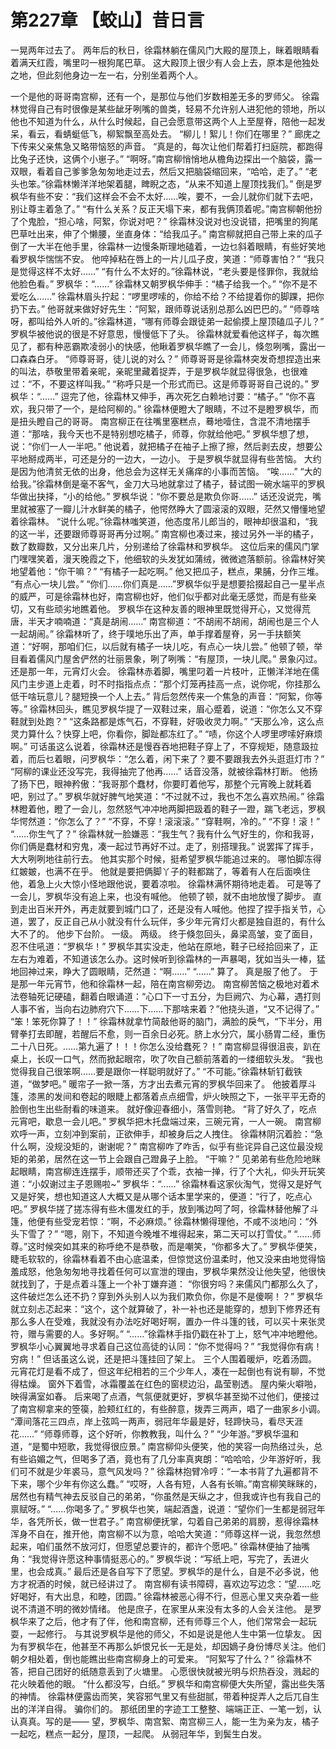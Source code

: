 # 第227章 【蛟山】昔日言
一晃两年过去了。
两年后的秋日，徐霜林躺在儒风门大殿的屋顶上，眯着眼睛看着满天红霞，嘴里叼一根狗尾巴草。
这大殿顶上很少有人会上去，原本是他独处之地，但此刻他身边一左一右，分别坐着两个人。

一个是他的哥哥南宫柳，还有一个，是那位与他们岁数相差无多的罗师父。
徐霜林觉得自己有时很像是某些龇牙咧嘴的兽类，轻易不允许别人进犯他的领地，所以他也不知道为什么，从什么时候起，自己会愿意带这两个人上至屋脊，陪他一起发呆，看云，看蜻蜓低飞，柳絮飘至高处去。
“柳儿！絮儿！你们在哪里？”
廊庑之下传来父亲焦急又略带恼怒的声音。
“真是的，每次让他们帮着打扫庭院，都跑得比兔子还快，这俩个小崽子。”
“啊呀。”南宫柳悄悄地从檐角边探出一个脑袋，露一双眼，看着自己爹爹急匆匆地走过去，然后又把脑袋缩回来，“哈哈，走了。”
“老头也笨。”徐霜林懒洋洋地架着腿，睥睨之态，“从来不知道上屋顶找我们。”
倒是罗枫华有些不安：“我们这样会不会不太好……唉，要不，一会儿就你们就下去吧，别让尊主着急了。”
“有什么关系？反正天塌下来，都有我俩顶着呢。”南宫柳朝他扮了个鬼脸，“担心啥，阿絮，你说对吧？”
徐霜林没说对也没说错，把嘴里的狗尾巴草吐出来，伸了个懒腰，坐直身体：“给我瓜子。”
南宫柳就把自己带上来的瓜子倒了一大半在他手里，徐霜林一边慢条斯理地磕着，一边乜斜着眼睛，有些好笑地看罗枫华惴惴不安。
他啐掉粘在唇上的一片儿瓜子皮，笑道：“师尊害怕？”
“我只是觉得这样不太好……”
“有什么不太好的。”徐霜林说，“老头要是怪罪你，我就给他脸色看。”
罗枫华：“……”
徐霜林又朝罗枫华伸手：“橘子给我一个。”
“你不是不爱吃么……”
徐霜林眉头拧起：“啰里啰嗦的，你给不给？不给提着你的脚踝，把你扔下去。”
他哥就来做好好先生：“阿絮，跟师尊说话别总那么凶巴巴的。”
“师尊啥呀，都叫给外人听的。”徐霜林道，“哪有师尊会跟徒弟一起偷摸上屋顶磕瓜子儿？”
罗枫华被他说的很是不好意思，慢慢低下了头。
徐霜林就爱看他这样子，每次瞧见了，都有种恶霸欺凌弱小的快感，他瞅着罗枫华瞧了一会儿，倏忽咧嘴，露出一口森森白牙。
“师尊哥哥，徒儿说的对么？”
师尊哥哥是徐霜林突发奇想捏造出来的叫法，恭敬里带着亲昵，亲昵里藏着捉弄，于是罗枫华就显得很急，也很难过：“不，不要这样叫我。”
“称呼只是一个形式而已。这是师尊哥哥自己说的。”
罗枫华：“……”
逗完了他，徐霜林又伸手，再次死乞白赖地讨要：“橘子。”
“你不喜欢，我只带了一个，是给阿柳的。”
徐霜林便瞪大了眼睛，不过不是瞪罗枫华，而是扭头瞪自己的哥哥。
南宫柳正在往嘴里塞糕点，蓦地噎住，含混不清地摆手道：“那啥，我今天也不是特别想吃橘子，师尊，你就给他吧。”
罗枫华想了想，说：“你们一人一半吧。”
他说着，就把橘子在袖子上擦了擦，然后剥去皮，想要公平地掰成两半，可还是分的一边大，一边小。
于是罗枫华就显得有些苦恼。
大约是因为他清贫无依的出身，他总会为这样无关痛痒的小事而苦恼。
“唉……”
“大的给我。”徐霜林倒是毫不客气，金刀大马地就拿过了橘子，替试图一碗水端平的罗枫华做出抉择，“小的给他。”
罗枫华说：“你不要总是欺负你哥……”
话还没说完，嘴里就被塞了一瓣儿汁水鲜美的橘子，他愕然睁大了圆滚滚的双眼，茫然又懵懂地望着徐霜林。
“说什么呢。”徐霜林嗤笑道，他态度吊儿郎当的，眼神却很温和，“我的这一半，还要跟师尊哥哥再分过啊。”
南宫柳也凑过来，接过另外一半的橘子，数了数瓣数，又分出来几片，分别递给了徐霜林和罗枫华。
这位后来的儒风门掌门嘿嘿笑着，漫天晚霞之下，他细软的头发犹如蒲绒，微微遮落额前。徐霜林好笑地望着他：“你干嘛？”
“有橘子一起吃啊。”
他又把瓜子，糕点，果脯，分作三堆。
“有点心一块儿尝。”
“你们……你们真是……”罗枫华似乎是想要拾掇起自己一星半点的威严，可是徐霜林也好，南宫柳也好，他们似乎都对此毫无感觉，而是有些亲切，又有些顽劣地瞧着他。
罗枫华在这种友善的眼神里既觉得开心，又觉得荒唐，半天才喃喃道：“真是胡闹……”
南宫柳道：“不胡闹不胡闹，胡闹也是三个人一起胡闹。”
徐霜林听了，终于噗地乐出了声，单手撑着屋脊，另一手扶额笑道：“好啊，那咱们仨，以后就有橘子一块儿吃，有点心一块儿尝。”
他顿了顿，举目看着儒风门屋舍俨然的壮丽景象，咧了咧嘴：“有屋顶，一块儿爬。”
景象闪过。
还是那一年，元宵灯火会。
徐霜林赤着脚，嘴里叼着一片枝叶，正懒洋洋地在儒风门主步道上走着，时不时指指点点：“那个灯笼再挂高一点，说你呢，你挂那么低干啥玩意儿？腿短换一个人上去。”
背后忽然传来一个焦急的声音：“阿絮，你等等。”
徐霜林回头，瞧见罗枫华提了一双鞋过来，眉心蹙着，说道：“你怎么又不穿鞋就到处跑？”
“这条路都是炼气石，不穿鞋，好吸收灵力啊。”
“天那么冷，这么点灵力算什么？快穿上吧，你看你，脚趾都冻红了。”
“啧，你这个人啰里啰嗦好麻烦啊。”
可话虽这么说着，徐霜林还是慢吞吞地把鞋子穿上了，不穿规矩，随意趿拉着，而后乜着眼，问罗枫华：“怎么着，闲下来了？要不要跟我去外头逛逛灯市？”
“阿柳的课业还没写完，我得抽完了他再……”
话音没落，就被徐霜林打断。
他扬了扬下巴，眼神矜傲：“我哥那个蠢材，你要盯着他写，那整个元宵晚上就耗着吧，别过了。”
罗枫华就好脾气地笑道：“不过就不过，我也不怎么喜欢热闹。”
徐霜林瞪着他，瞪了一会儿，忽然怒气冲冲地两脚把趿着的鞋子一蹬，踹飞老远，罗枫华愕然道：“你怎么了？”
“不穿，不穿！滚滚滚。”
“穿鞋啊，冷的。”
“不穿！滚！”
“……你生气了？”
徐霜林就一脸嫌恶：“我生气？我有什么气好生的，你和我哥，你们俩是蠢材和穷鬼，凑一起过节再好不过。走了，别搭理我。”
说罢挥了挥手，大大咧咧地往前行去。
他其实那个时候，挺希望罗枫华能追过来的。
哪怕脚冻得红皴皴，也满不在乎。
他就是要把俩脚丫子的鞋都踹了，等着有人在后面唤住他，着急上火大惊小怪地跟他说，要着凉啦。
徐霜林满怀期待地走着。
可是等了一会儿，罗枫华没有追上来，也没有喊他。
他顿了顿，就不由地放慢了脚步。
直到走出百米开外，再走就要到城门口了，还是没有人喊他。他捏了捏手指关节，心道，罢了，反正自己从小就没有什么玩伴，多少年元宵灯火都是独自逛的，有什么大不了的。
他步下台阶。
一级。
两级。
终于倏忽回头，鼻梁高皱，变了面目，忍不住吼道：“罗枫华！”
罗枫华其实没走，他站在原地，鞋子已经拾回来了，正左右为难着，不知道该怎么办。这时候听到徐霜林的一声暴喝，犹如当头一棒，猛地回神过来，睁大了圆眼睛，茫然道：“啊……”
“……”
算了。
真是服了他了。
于是那一年元宵节，他和徐霜林一起，陪在南宫柳旁边。
南宫柳苦恼之极地对着术法卷轴死记硬磕，翻着白眼诵道：“心口下一寸五分，为巨阙穴、为心幕，遇打则人事不省，当向右边肺府穴下……下……下那啥来着？”他挠头道，“又不记得了。”
“笨！笨死你算了！！”
徐霜林就拿竹简敲他哥的脑门，满脸的戾气，“下半分，用臂拳打去即醒，若醒后不愈，则一百余日必死。脐上水分穴，属小肠胃二经，重伤二十八日死。……第九遍了！！！你怎么没给蠢死？！”
南宫柳显得很沮丧，趴在桌上，长叹一口气，然而掀起眼帘，吹了吹自己额前落着的一缕细软头发。
“我也觉得我自己很笨啊……要是跟你一样聪明就好了。”
“不可能。”徐霜林斩钉截铁道，“做梦吧。”
暖帘子一掀一落，方才出去煮元宵的罗枫华回来了。
他披着厚斗篷，漆黑的发间和卷起的眼睫上都落着点点细雪，炉火映照之下，一张平平无奇的脸倒也生出些耐看的味道来。
就好像迎春细小，落雪则艳。
“背了好久了，吃点元宵吧，歇息一会儿吧。”
罗枫华把木托盘端过来，三碗元宵，一人一碗。
南宫柳欢呼一声，立刻冲到案前，正欲伸手，却被身后之人拽住。
徐霜林阴沉着脸：“急什么啊，没规没矩的，谢谢呢？”
南宫柳咋了咋舌，似乎有些诧异自己这位最没规矩的弟弟，居然在这一节上会跟自己蹬鼻子上脸。
“干嘛？”
见弟弟有些危险地眯起眼睛，南宫柳连连摆手，顺带还买了个乖，衣袖一掸，行了个大礼，仰头开玩笑道：“小奴谢过主子恩赐啦~”
罗枫华：“……”
徐霜林看这家伙淘气，觉得又是好气又是好笑，想也知道这人大概又是从哪个话本里学来的，便道：“行了，吃点心吧。”
罗枫华搓了搓冻得有些木僵发红的手，放到嘴边呵了呵，徐霜林替他解了斗篷，他便有些受宠若惊：“啊，不必麻烦。”
徐霜林懒得理他，不咸不淡地问：“外头下雪了？”
“嗯，刚下，不知道今晚堆不堆得起来，第二天可以打雪仗。”
“……师尊。”这时候突如其来的称呼绝不是恭敬，而是嘲笑，“你都多大了。”
罗枫华便笑，睫毛软软的，徐霜林看着不由心底温柔，但惊觉这份温柔时，他又没来由地觉得恼羞成怒，他急匆匆地寻找着任何可以宣泄的理由，罗枫华果然没让他失望，他很快就找到了，于是点着斗篷上一个补丁嫌弃道：
“你很穷吗？来儒风门都那么久了，这件破烂怎么还不扔？穿到外头别人以为我们欺负你，你是不是傻啊！？”
罗枫华就立刻忐忑起来：“这个，这个就算破了，补一补也还是能穿的，想到下修界还有那么多人在受难，我就没有办法吃好喝好啊，置办一件斗篷的钱，可以买十来张灵符，赠与需要的人。多好啊。”
“……”徐霜林手指仍戳在补丁上，怒气冲冲地瞪他。
罗枫华小心翼翼地寻求着自己这位高徒的认同：“你不觉得吗？”
“我觉得你有病！穷病！”
但话虽这么说，还是把斗篷挂回了架上。
三个人围着暖炉，吃着汤圆。
元宵花灯是看不成了，但这年纪相若的三个少年人，凑在一起倒也有说有聊，不觉得枯燥。
窗外下着雪，冰霜覆盖在红色的窗棂边沿，晶莹剔透。
屋内柴火噼啪，映得满室如春。
后来喝了点酒，气氛便就更好，罗枫华甚至拗不过他们，便接过了南宫柳拿来的箜篌，脸颊红红的，有些醉意，拨弄三两声，唱了一曲家乡小调。
“潭间落花三四点，岸上弦鸣一两声，弱冠年华最是好，轻蹄快马，看尽天涯花……”
“师尊师尊，这个好听，你教教我，叫什么？”
“少年游。”罗枫华温和道，“是蜀中短歌，我觉得很应景。”
南宫柳仰头便笑，他的笑容一向热络过头，总有些谄媚之气，但喝多了酒，竟也有了几分率真爽朗：“哈哈哈，少年游好听，我们可不就是少年裘马，意气风发吗？”
徐霜林抱臂冷哼：“一本书背了九遍都背不下来，哪个少年有你这么蠢。”
“哎呀，人各有短，人各有长嘛。”南宫柳笑眯眯的，居然也有精气神去反驳自己的弟弟，“你虽然是天纵之才，但我或许也有我自己的禀赋呀。”
“……你喝多了。”
罗枫华也笑，端起酒盏，说道：“望你们一生都是弱冠年华，各凭所长，做一世君子。”
南宫柳便抚掌，勾着自己弟弟的肩膀，惹得徐霜林浑身不自在，推开他，南宫柳不以为意，哈哈大笑道：“师尊这样一说，我忽然想起来，咱们虽然不放河灯，但愿望总要许的，都许个愿吧。”
徐霜林便抽了抽嘴角：“我觉得许愿这种事情挺恶心的。”
罗枫华说：“写纸上吧，写完了，丢进火里，也会成真。”
最后还是各自写下了愿望。罗枫华的是什么，自是不必多说，他方才祝酒的时候，就已经讲过了。
南宫柳有读书障碍，喜欢边写边念：“望……吃好喝好，有大出息，和睦，团圆。”
徐霜林被恶心得不行，但恶心里又夹杂着一些说不清道不明的微妙情绪。
他是庶子，在家里从来没有太多的人会关注他。
是罗枫华来了之后，他才有了伴，他和南宫柳，还有师尊三个人，他们常常会一起玩耍，一起修行。
与其说罗枫华是他的师父，不如是说是他人生中第一位挚友。
因为有罗枫华在，他甚至不再那么妒恨兄长一无是处，却因嫡子身份博尽关注。他们朝夕相处着，倒也能瞧出些南宫柳身上的可爱来。
“阿絮写了什么？”
徐霜林不答，把自己团好的纸随意丢到了火塘里。
心愿很快就被光明与炽热吞没，溅起的花火映着他的眼。
“什么都没写，白纸。”
罗枫华和南宫柳便大失所望，露出些失落的神情。
徐霜林便露齿而笑，笑容邪气里又有些甜腻，带着种捉弄人之后兀自生出的洋洋自得。
骗你们的。
那纸团里的字迹工工整整、端端正正、一笔一划，认认真真。写的是——
望，罗枫华、南宫絮、南宫柳三人，能一生为亲为友，橘子一起吃，糕点一起分，屋顶，一起爬。
从弱冠年华，到鬓生白发。
